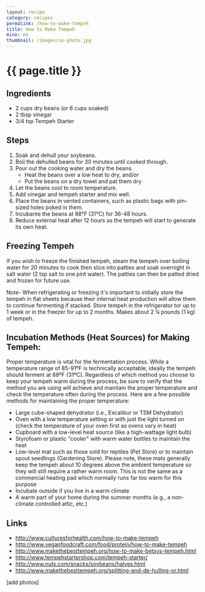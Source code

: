 ```yaml
---
layout: recipe
category: recipes
permalink: /how-to-make-tempeh
title: How to Make Tempeh
mine: no
thumbnail: /images/no-photo.jpg
---
```


{{ page.title }}
================

Ingredients
-----------
* 2 cups dry beans (or 6 cups soaked)
* 2 tbsp vinegar
* 3/4 tsp Tempeh Starter

Steps
------
1. Soak and dehull your soybeans.
2. Boil the dehulled beans for 30 minutes until cooked through.
3. Pour out the cooking water and dry the beans.
	* Heat the beans over a low heat to dry, and/or
	* Put the beans on a dry towel and pat them dry
4. Let the beans cool to room temperature.
5. Add vinegar and tempeh starter and mix well.
6. Place the beans in vented containers, such as plastic bags with pin-sized holes poked in them.
7. Incubante the beans at 88°F (31°C) for 36-48 hours.
8. Reduce external heat after 12 hours as the tempeh will start to generate its own heat.

Freezing Tempeh
---------------
If you wish to freeze the finished tempeh, steam the tempeh over boiling water for 20 minutes to cook then slice into patties and soak overnight in salt water (2 tsp salt to one pint water). The patties can then be patted dried and frozen for future use.

Note- When refrigerating or freezing it's important to initially store the tempeh in flat sheets because their internal heat production will allow them to continue fermenting if stacked. Store tempeh in the refrigerator tor up to 1 week or in the freezer for up to 2 months. Makes about 2 ¼ pounds (1 kg) of tempeh.

Incubation Methods (Heat Sources) for Making Tempeh: 
----------------------------------------------------
Proper temperature is vital for the fermentation process. While a temperature range of 85-91ºF is technically acceptable, ideally the tempeh should ferment at 88ºF (31ºC). Regardless of which method you choose to keep your tempeh warm during the process, be sure to verify that the method you are using will achieve and maintain the proper temperature and check the temperature often during the process. Here are a few possible methods for maintaining the proper temperature:

* Large cube-shaped dehydrator (i.e., Excalibur or TSM Dehydrator)
* Oven with a low temperature setting or with just the light turned on (check the temperature of your oven first as ovens vary in heat)
* Cupboard with a low-level heat source (like a high-wattage light bulb)
* Styrofoam or plastic "cooler" with warm water bottles to maintain the heat
* Low-level mat such as those sold for reptiles (Pet Store) or to maintain spout seedlings (Gardening Store). Please note, these mats generally keep the tempeh about 10 degrees above the ambient temperature so they will still require a rather warm room.  This is not the same as a commercial heating pad which normally runs far too warm for this purpose
* Incubate outside if you live in a warm climate
* A warm part of your home during the summer months (e.g., a non-climate controlled attic, etc.)

Links
------
* http://www.culturesforhealth.com/how-to-make-tempeh
* http://www.veganfoodcraft.com/food/protein/how-to-make-tempeh
* http://www.makethebesttempeh.org/how-to-make-betsys-tempeh.html
* http://www.tempehstartershop.com/tempeh-starter/
* http://www.nuts.com/snacks/soybeans/halves.html
* http://www.makethebesttempeh.org/splitting-and-de-hulling-or.html

[add photos]


